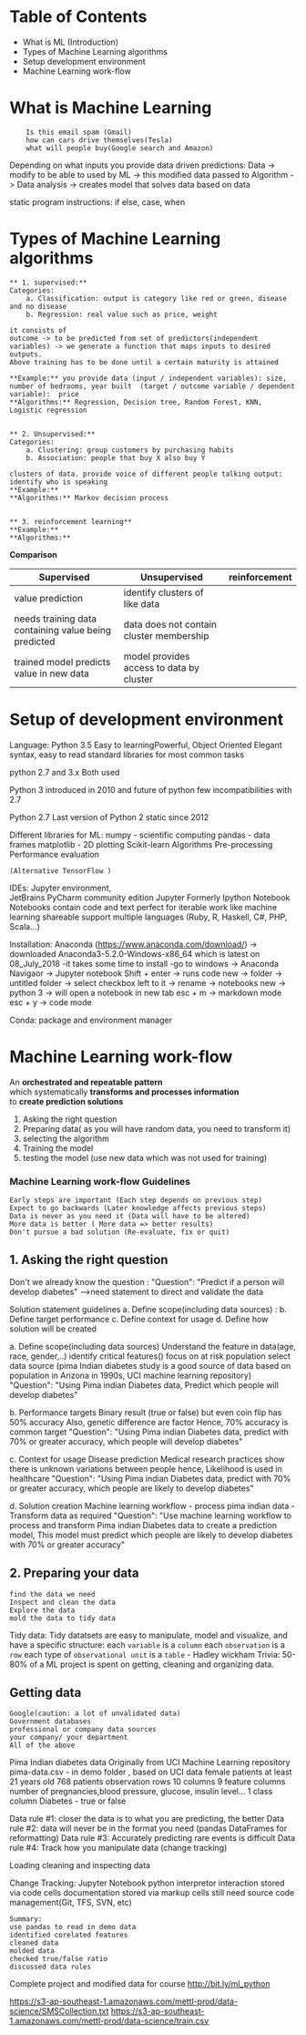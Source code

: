 # Table of Contents
 - What is ML (Introduction)
 - Types of Machine Learning algorithms
 - Setup development environment
 - Machine Learning work-flow

# What is Machine Learning
```
	Is this email spam (Gmail)
	how can cars drive themselves(Tesla)
	what will people buy(Google search and Amazon)
```

Depending on what inputs you provide
data driven predictions: Data -> modify to be able to used by ML -> this modified data passed to Algorithm -> Data analysis -> creates model that solves data based on data

static program instructions: if else, case, when

# Types of Machine Learning algorithms
	** 1. supervised:**
	Categories: 
		a. Classification: output is category like red or green, disease and no disease 
		b. Regression: real value such as price, weight 

	it consists of 
	outcome -> to be predicted from set of predictors(independent variables) -> we generate a function that maps inputs to desired outputs.
	Above training has to be done until a certain maturity is attained

	**Example:** you provide data (input / independent variables): size, number of bedrooms, year built  (target / outcome variable / dependent variable):  price 
	**Algorithms:** Regression, Decision tree, Random Forest, KNN, Logistic regression

 
	** 2. Unsupervised:**
	Categories: 
		a. Clustering: group customers by purchasing habits
		b. Association: people that buy X also buy Y

	clusters of data. provide voice of different people talking output: identify who is speaking
	**Example:** 
	**Algorithms:** Markov decision process


	** 3. reinforcement learning**
	**Example:**
	**Algorithms:**

**Comparison**

| Supervised     | Unsupervised     |  reinforcement      |
|-----|------|--------|
| value prediction    | identify clusters of like data       |        |
| needs training data containing value being predicted    | data does not contain cluster membership     |        |
| trained model predicts value in new data | model provides access to data by cluster | |

# Setup of development environment
Language: Python 3.5
Easy to learningPowerful, Object Oriented
Elegant syntax, easy to read
standard libraries for most common tasks

python 2.7 and 3.x
	Both used
	
Python 3
	introduced in 2010 and future of python
	few incompatibilities with 2.7
	
Python 2.7
	Last version of Python 2
	static since 2012
	
Different libraries for ML:
numpy - scientific computing 
pandas - data frames
matplotlib - 2D plotting
Scikit-learn 
	Algorithms
	Pre-processing
	Performance evaluation

	(Alternative TensorFlow	)

IDEs: Jupyter environment,  
JetBrains PyCharm community edition
Jupyter
	Formerly Ipython Notebook
	Notebooks contain code and text
	perfect for iterable work like machine learning
	shareable
	support multiple languages (Ruby, R, Haskell, C#, PHP, Scala...)

Installation: Anaconda (https://www.anaconda.com/download/) -> downloaded Anaconda3-5.2.0-Windows-x86_64 which is latest on 08_July_2018
-it takes some time to install
-go to windows -> Anaconda Navigaor -> Jupyter notebook
Shift + enter -> runs code
new -> folder -> untitled folder -> select checkbox left to it -> rename -> notebooks
new -> python 3 -> will open a notebook in new tab
esc + m -> markdown mode
esc + y -> code mode

Conda: package and environment manager


# Machine Learning work-flow
An **orchestrated and repeatable pattern**  
which systematically **transforms and processes information**  
to **create prediction solutions**

   1. Asking the right question
   2. Preparing data( as you will have random data, you need to transform it)
   3. selecting the algorithm 
   4. Training the model 
   5. testing the model (use new data which was not used for training)

### Machine Learning work-flow Guidelines
    Early steps are important (Each step depends on previous step)  
    Expect to go backwards (Later knowledge affects previous steps)  
    Data is never as you need it (Data will have to be altered)
    More data is better ( More data => better results)
    Don't pursue a bad solution (Re-evaluate, fix or quit)

## 1. Asking the right question
Don't we already know the question : 
"Question": "Predict if a person will develop diabetes"
-->need statement to direct and validate the data

Solution statement guidelines
	a. Define scope(including data sources) : 
	b. Define target performance
	c. Define context for usage
	d. Define how solution will be created

a. Define scope(including data sources)
	Understand the feature in data(age, race, gender,..)
	identify critical features()
	focus on at risk population
	select data source (pima Indian diabetes study is a good source of data based on population in Arizona in 1990s, UCI machine learning repository)
	"Question": "Using Pima indian Diabetes data, Predict which people will develop diabetes"

b. Performance targets
	Binary result (true or false)
	but even coin flip has 50% accuracy
	Also, genetic difference are factor
	Hence, 70% accuracy is common target
	"Question": "Using Pima indian Diabetes data, predict with 70% or greater accuracy, which people will develop diabetes"

c. Context for usage
	Disease prediction
	Medical research practices show there is unknown variations between people
	hence, Likelihood is used in healthcare
	"Question": "Using Pima indian Diabetes data, predict with 70% or greater accuracy, which people are likely to develop diabetes"

d. Solution creation
Machine learning workflow
	- process pima indian data
	- Transform data as required
"Question": "Use machine learning workflow to process and transform Pima indian Diabetes data to create a prediction model, This model must predict which people are likely to develop diabetes with 70% or greater accuracy"

## 2. Preparing your data
	find the data we need
	Inspect and clean the data
	Explore the data
	mold the data to tidy data
	
Tidy data:
Tidy datatsets are easy to manipulate, model and visualize, and have a specific structure:
	each `variable` is a `column`
	each `observation` is a `row`
	each type of `observational unit` is a `table`
										- Hadley wickham
Trivia: 50-80% of a ML project is spent on getting, cleaning and organizing data.

## Getting data
	Google(caution: a lot of unvalidated data)
	Government databases
	professional or company data sources
	your company/ your department
	All of the above

Pima Indian diabetes data
Originally from  UCI Machine Learning repository
pima-data.csv - in demo folder , based on UCI data
female patients at least 21 years old
768 patients observation rows
10 columns
	9 feature columns
		number of pregnancies,blood pressure, glucose, insulin level...
	1 class column
		Diabetes - true or false
		
Data rule #1: closer the data is to what you are predicting, the better
Data rule #2: data will never be in the format you need (pandas DataFrames for reformatting)
Data rule #3: Accurately predicting rare events is difficult
Data rule #4: Track how you manipulate data (change tracking)

Loading cleaning and inspecting data

Change Tracking:
Jupyter Notebook
	python interpretor interaction stored via code cells
	documentation stored via markup cells
	still need source code management(Git, TFS, SVN, etc)
	
	Summary:
	use pandas to read in demo data
	identified corelated features
	cleaned data
	molded data
	checked true/false ratio
	discussed data rules

Complete project and modified data for course
http://bit.ly/ml_python


	

	


https://s3-ap-southeast-1.amazonaws.com/mettl-prod/data-science/SMSCollection.txt
https://s3-ap-southeast-1.amazonaws.com/mettl-prod/data-science/train.csv